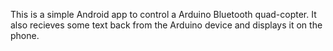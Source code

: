 This is a simple Android app to control a Arduino Bluetooth quad-copter. It also recieves some text back from the Arduino device and displays it on the phone.
